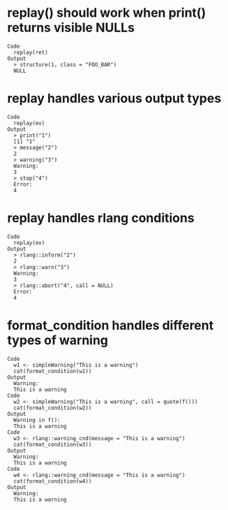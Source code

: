 # replay() should work when print() returns visible NULLs

    Code
      replay(ret)
    Output
      > structure(1, class = "FOO_BAR")
      NULL

# replay handles various output types

    Code
      replay(ev)
    Output
      > print("1")
      [1] "1"
      > message("2")
      2
      > warning("3")
      Warning:
      3
      > stop("4")
      Error:
      4

# replay handles rlang conditions

    Code
      replay(ev)
    Output
      > rlang::inform("2")
      2
      > rlang::warn("3")
      Warning:
      3
      > rlang::abort("4", call = NULL)
      Error:
      4

# format_condition handles different types of warning

    Code
      w1 <- simpleWarning("This is a warning")
      cat(format_condition(w1))
    Output
      Warning:
      This is a warning
    Code
      w2 <- simpleWarning("This is a warning", call = quote(f()))
      cat(format_condition(w2))
    Output
      Warning in f():
      This is a warning
    Code
      w3 <- rlang::warning_cnd(message = "This is a warning")
      cat(format_condition(w3))
    Output
      Warning:
      This is a warning
    Code
      w4 <- rlang::warning_cnd(message = "This is a warning")
      cat(format_condition(w4))
    Output
      Warning:
      This is a warning

